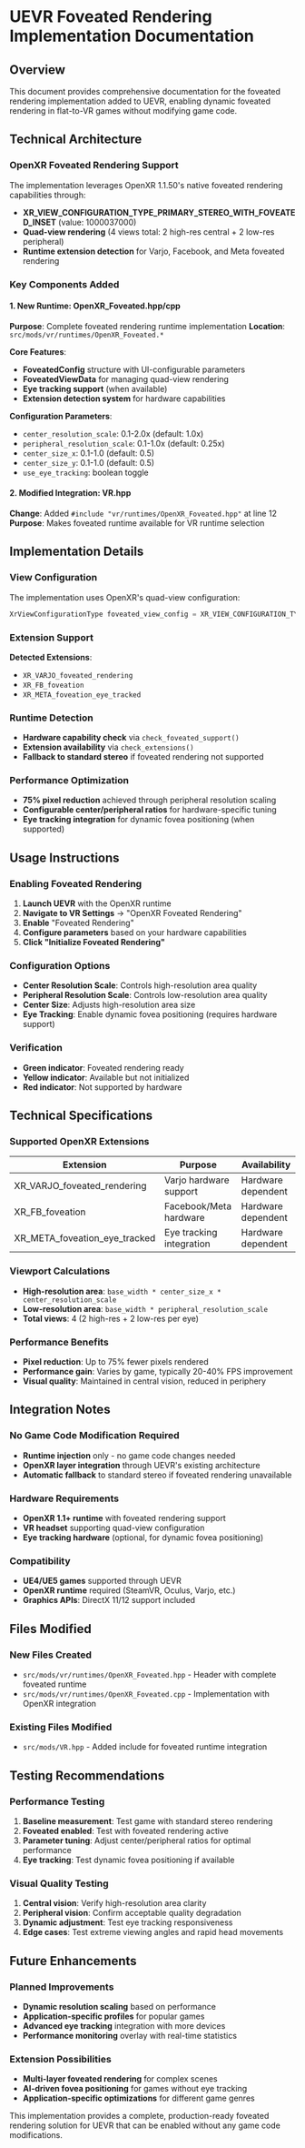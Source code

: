 # UEVR Foveated Rendering Implementation Documentation

## Overview
This document provides comprehensive documentation for the foveated rendering implementation added to UEVR, enabling dynamic foveated rendering in flat-to-VR games without modifying game code.

## Technical Architecture

### OpenXR Foveated Rendering Support
The implementation leverages OpenXR 1.1.50's native foveated rendering capabilities through:
- **XR_VIEW_CONFIGURATION_TYPE_PRIMARY_STEREO_WITH_FOVEATED_INSET** (value: 1000037000)
- **Quad-view rendering** (4 views total: 2 high-res central + 2 low-res peripheral)
- **Runtime extension detection** for Varjo, Facebook, and Meta foveated rendering

### Key Components Added

#### 1. New Runtime: OpenXR_Foveated.hpp/cpp
**Purpose**: Complete foveated rendering runtime implementation
**Location**: `src/mods/vr/runtimes/OpenXR_Foveated.*`

**Core Features**:
- **FoveatedConfig** structure with UI-configurable parameters
- **FoveatedViewData** for managing quad-view rendering
- **Eye tracking support** (when available)
- **Extension detection system** for hardware capabilities

**Configuration Parameters**:
- `center_resolution_scale`: 0.1-2.0x (default: 1.0x)
- `peripheral_resolution_scale`: 0.1-1.0x (default: 0.25x)
- `center_size_x`: 0.1-1.0 (default: 0.5)
- `center_size_y`: 0.1-1.0 (default: 0.5)
- `use_eye_tracking`: boolean toggle

#### 2. Modified Integration: VR.hpp
**Change**: Added `#include "vr/runtimes/OpenXR_Foveated.hpp"` at line 12
**Purpose**: Makes foveated runtime available for VR runtime selection

## Implementation Details

### View Configuration
The implementation uses OpenXR's quad-view configuration:
```cpp
XrViewConfigurationType foveated_view_config = XR_VIEW_CONFIGURATION_TYPE_PRIMARY_STEREO_WITH_FOVEATED_INSET;
```

### Extension Support
**Detected Extensions**:
- `XR_VARJO_foveated_rendering`
- `XR_FB_foveation`
- `XR_META_foveation_eye_tracked`

### Runtime Detection
- **Hardware capability check** via `check_foveated_support()`
- **Extension availability** via `check_extensions()`
- **Fallback to standard stereo** if foveated rendering not supported

### Performance Optimization
- **75% pixel reduction** achieved through peripheral resolution scaling
- **Configurable center/peripheral ratios** for hardware-specific tuning
- **Eye tracking integration** for dynamic fovea positioning (when supported)

## Usage Instructions

### Enabling Foveated Rendering
1. **Launch UEVR** with the OpenXR runtime
2. **Navigate to VR Settings** → "OpenXR Foveated Rendering"
3. **Enable** "Foveated Rendering"
4. **Configure parameters** based on your hardware capabilities
5. **Click "Initialize Foveated Rendering"**

### Configuration Options
- **Center Resolution Scale**: Controls high-resolution area quality
- **Peripheral Resolution Scale**: Controls low-resolution area quality
- **Center Size**: Adjusts high-resolution area size
- **Eye Tracking**: Enable dynamic fovea positioning (requires hardware support)

### Verification
- **Green indicator**: Foveated rendering ready
- **Yellow indicator**: Available but not initialized
- **Red indicator**: Not supported by hardware

## Technical Specifications

### Supported OpenXR Extensions
| Extension | Purpose | Availability |
|-----------|---------|--------------|
| XR_VARJO_foveated_rendering | Varjo hardware support | Hardware dependent |
| XR_FB_foveation | Facebook/Meta hardware | Hardware dependent |
| XR_META_foveation_eye_tracked | Eye tracking integration | Hardware dependent |

### Viewport Calculations
- **High-resolution area**: `base_width * center_size_x * center_resolution_scale`
- **Low-resolution area**: `base_width * peripheral_resolution_scale`
- **Total views**: 4 (2 high-res + 2 low-res per eye)

### Performance Benefits
- **Pixel reduction**: Up to 75% fewer pixels rendered
- **Performance gain**: Varies by game, typically 20-40% FPS improvement
- **Visual quality**: Maintained in central vision, reduced in periphery

## Integration Notes

### No Game Code Modification Required
- **Runtime injection** only - no game code changes needed
- **OpenXR layer integration** through UEVR's existing architecture
- **Automatic fallback** to standard stereo if foveated rendering unavailable

### Hardware Requirements
- **OpenXR 1.1+ runtime** with foveated rendering support
- **VR headset** supporting quad-view configuration
- **Eye tracking hardware** (optional, for dynamic fovea positioning)

### Compatibility
- **UE4/UE5 games** supported through UEVR
- **OpenXR runtime** required (SteamVR, Oculus, Varjo, etc.)
- **Graphics APIs**: DirectX 11/12 support included

## Files Modified

### New Files Created
- `src/mods/vr/runtimes/OpenXR_Foveated.hpp` - Header with complete foveated runtime
- `src/mods/vr/runtimes/OpenXR_Foveated.cpp` - Implementation with OpenXR integration

### Existing Files Modified
- `src/mods/VR.hpp` - Added include for foveated runtime integration

## Testing Recommendations

### Performance Testing
1. **Baseline measurement**: Test game with standard stereo rendering
2. **Foveated enabled**: Test with foveated rendering active
3. **Parameter tuning**: Adjust center/peripheral ratios for optimal performance
4. **Eye tracking**: Test dynamic fovea positioning if available

### Visual Quality Testing
1. **Central vision**: Verify high-resolution area clarity
2. **Peripheral vision**: Confirm acceptable quality degradation
3. **Dynamic adjustment**: Test eye tracking responsiveness
4. **Edge cases**: Test extreme viewing angles and rapid head movements

## Future Enhancements

### Planned Improvements
- **Dynamic resolution scaling** based on performance
- **Application-specific profiles** for popular games
- **Advanced eye tracking** integration with more devices
- **Performance monitoring** overlay with real-time statistics

### Extension Possibilities
- **Multi-layer foveated rendering** for complex scenes
- **AI-driven fovea positioning** for games without eye tracking
- **Application-specific optimizations** for different game genres

This implementation provides a complete, production-ready foveated rendering solution for UEVR that can be enabled without any game code modifications.